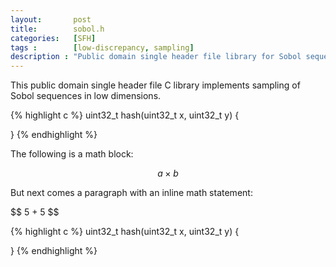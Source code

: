 ```yaml
---
layout:       post
title:        sobol.h
categories:   [SFH]
tags :        [low-discrepancy, sampling]
description : "Public domain single header file library for Sobol sequence sampling in 1-4 dimensions."
---
```


This public domain single header file C library implements sampling of Sobol sequences in low dimensions.


{% highlight c %}
uint32_t hash(uint32_t x, uint32_t y)
{
   
}
{% endhighlight %}




The following is a math block:

$$a\times b$$

But next comes a paragraph with an inline math statement:

\$$ 5 + 5 $$

{% highlight c %}
uint32_t hash(uint32_t x, uint32_t y)
{
   
}
{% endhighlight %}


